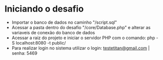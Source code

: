 # Iniciando o desafio

- Importar o banco de dados no caminho "/script.sql"
- Acessar a pasta dentro do desafio "/core/Database.php" e alterar as variaveis de conexão do banco de dados
- Acessar a raiz do projeto e iniciar o servidor PHP com o comando: php -S localhost:8080 -t public/
- Para realizar login no sistema utilizar o login: testetitan@gmail.com | senha: 5469
